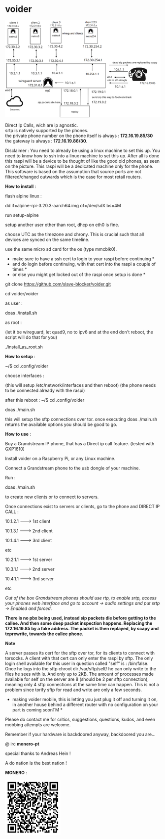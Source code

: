 # voider

![tiefer](tiefer.png)


Direct Ip Calls, wich are ip agnostic.\
srtp is natively supported by the phones.\
the private phone number on the phone itself is always : **172.16.19.85/30**
the gateway is always : **172.16.19.86/30**.

Disclaimer : 
You need to already be using a linux machine to set this up.
You need to know how to ssh into a linux machine to set this up.
After all is done this raspi will be a device to be thought of like the good old phones,
as seen on the picture. This raspi will be a dedicated machine only for the phone.
This software is based on the assumption that source ports are not filtered/changed outwards
which is the case for most retail routers.


**How to install** :

flash alpine linux :

dd if=alpine-rpi-3.20.3-aarch64.img of=/dev/sdX bs=4M

run setup-alpine

setup another user other than root, dhcp on eth0 is fine.

choose UTC as the timezone and chrony. This is crucial such that all devices are synced on the same timeline.

use the same micro sd card for the os (type mmcblk0).

* make sure to have a ssh cert to login to your raspi before continuing *
* and do login before continuing, with that cert into the raspi a couple of times *
* or else you might get locked out of the raspi once setup is done *

git clone https://github.com/slave-blocker/voider.git

cd voider/voider

as user :

doas ./install.sh

as root :

(let it be wireguard, let quad9, no to ipv6 and at the end don't reboot, the script will do that for you)

./install_as_root.sh

**How to setup** :

~/$ cd .config/voider

choose interfaces :

(this will setup /etc/network/interfaces and then reboot)
(the phone needs to be connected already with the raspi)

after this reboot :
~/$ cd .config/voider

doas ./main.sh

this will setup the sftp connections over tor.
once executing doas ./main.sh returns the available options you should be good to go.

**How to use** :

Buy a Grandstream IP phone, that has a Direct ip call feature. (tested with GXP1610)

Install voider on a Raspberry Pi, or any Linux machine.

Connect a Grandstream phone to the usb dongle of your machine.

Run : 

doas ./main.sh

to create new clients or to connect to servers.
  
Once connections exist to servers or clients,
go to the phone and DIRECT IP CALL : 

10.1.2.1 ---> 1st client

10.1.3.1 ---> 2nd client 

10.1.4.1 ---> 3rd client

etc

10.2.1.1 ---> 1st server 

10.3.1.1 ---> 2nd server 

10.4.1.1 ---> 3rd server

etc

_Out of the box Grandstream phones should use rtp, to enable srtp, access your phones web interface
and go to account -> audio settings and put srtp -> Enabled and forced_.

**There is no pbx being used, instead sip packets die before getting to the callee.
And then some deep packet inspection happens. Replacing the 172.16.19.85 by a fake address.
The packet is then replayed, by scapy and tcprewrite, towards the callee phone.**

**Note**

A server passes its cert for the sftp over tor, for its clients to connect with torsocks.
A client with that cert can only enter the raspi by sftp. The only login shell available for 
this user in question called "self" is : /bin/false.
Once he logs into the sftp chroot dir /var/sftp/self/ he can only write to the files he sees with ls.
And only up to 2KB. The amount of processes made available for self on the server are 8 
(should be 2 per sftp connection), meaning  only 4 sftp connections at the same time can happen.
This is not a problem since torify sftp for read and write are only a few seconds. 

* making voider mobile, this is letting you just plug it off and turning it on, in another house 
behind a different router with no configuration on your part is coming soonTM *

Please do contact me for critics, suggestions, questions, kudos, and even mobbing attempts are welcome.

Remember if your hardware is backdoored anyway, backdoored you are...

@ irc   **monero-pt**

special thanks to Andreas Hein !

A do nation is the best nation !

**MONERO** :

![xmr](xmr.gif)

